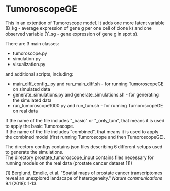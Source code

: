 # TumoroscopeGE
This in an extention of Tumoroscope model. It adds one more latent variable (B_kg - average expression of gene g per one cell of clone k) and one observed variable (Y_sg - gene expression of gene g in spot s).

There are 3 main classes:
* tumoroscope.py
* simulation.py
* visualization.py

and additional scripts, including:
* main_diff_config_.py and run_main_diff.sh - for running TumoroscopeGE on simulated data
* generate_simulations.py and generate_simulations.sh - for generating the simulated data
* run_tumoroscope1000.py and run_tum.sh - for running TumoroscopeGE on real data

If the name of the file includes "_basic" or "_only_tum", that means it is used to apply the basic Tumoroscope.  
If the name of the file includes "combined", that means it is used to apply the combined model (first running Tumoroscope and then TumoroscopeGE).

The directory configs contains json files describing 6 different setups used to generate the simulations.  
The directory prostate_tumoroscope_input contains files necessary for running models on the real data (prostate cancer dataset [1])

[1] Berglund, Emelie, et al. "Spatial maps of prostate cancer transcriptomes reveal an unexplored landscape of heterogeneity." *Nature communications* 9.1 (2018): 1-13.
